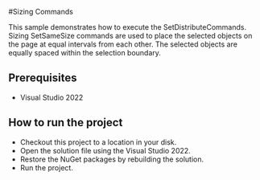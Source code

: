 #Sizing Commands

This sample demonstrates how to execute the SetDistributeCommands. Sizing SetSameSize commands are used to place the selected objects on the page at equal intervals from each other. The selected objects are equally spaced within the selection boundary.



## Prerequisites

* Visual Studio 2022

## How to run the project

* Checkout this project to a location in your disk.
* Open the solution file using the Visual Studio 2022.
* Restore the NuGet packages by rebuilding the solution.
* Run the project.
